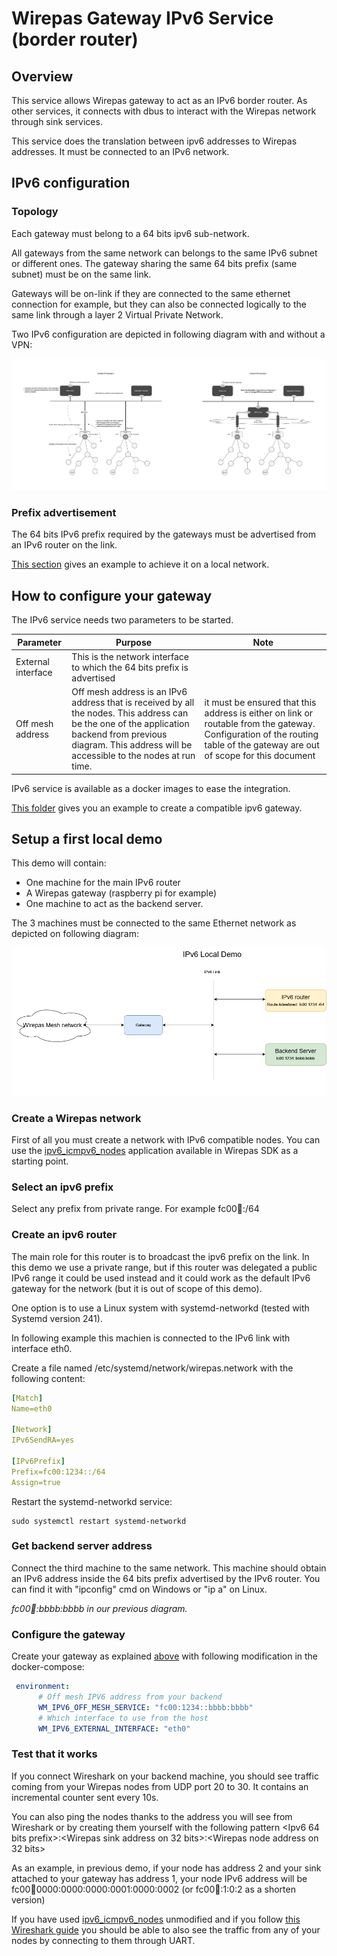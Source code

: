 # Wirepas Gateway IPv6 Service (border router)

## Overview
This service allows Wirepas gateway to act as an IPv6 border router.
As other services, it connects with dbus to interact with the Wirepas network through sink services.

This service does the translation between ipv6 addresses to Wirepas addresses.
It must be connected to an IPv6 network.

## IPv6 configuration

### Topology

Each gateway must belong to a 64 bits ipv6 sub-network.

All gateways from the same network can belongs to the same IPv6 subnet or different ones.
The gateway sharing the same 64 bits prefix (same subnet) must be on the same link.

Gateways will be on-link if they are connected to the same ethernet connection for example, but they can also be connected logically to the same link through a layer 2 Virtual Private Network.

Two IPv6 configuration are depicted in following diagram with and without a VPN:

![ipv6 topology](screenshot/typical_ipv6_config.PNG)


### Prefix advertisement

The 64 bits IPv6 prefix required by the gateways must be advertised from an IPv6 router on the link.

[This section](#setup-a-fisrt-demo) gives an example to achieve it on a local network.

## How to configure your gateway

The IPv6 service needs two parameters to be started.

| Parameter | Purpose | Note |
| ------------- | ----    | ---  |
| External interface | This is the network interface to which the 64 bits prefix is advertised |  |
| Off mesh address  | Off mesh address is an IPv6 address that is received by all the nodes. This address can be the one of the application backend from previous diagram. This address will be accessible to the nodes at run time. | it must be ensured that this address is either on link or routable from the gateway. Configuration of the routing table of the gateway are out of scope for this document |

IPv6 service is available as a docker images to ease the integration.

[This folder](../docker/docker-compose/ipv6_and_mqtt_transport/) gives you an example to create a compatible ipv6 gateway.


## Setup a first local demo

This demo will contain:
- One machine for the main IPv6 router
- A Wirepas gateway (raspberry pi for example)
- One machine to act as the backend server.

The 3 machines must be connected to the same Ethernet network as depicted on following diagram:

![ipv6_demo](screenshot/ipv6_local_demo.png)

### Create a Wirepas network

First of all you must create a network with IPv6 compatible nodes. You can use the [ipv6_icmpv6_nodes](https://github.com/wirepas/wm-sdk/tree/ipv6_beta1/source/example_apps/ipv6_icmpv6_nodes) application available in Wirepas SDK as a starting point.

### Select an ipv6 prefix

Select any prefix from private range. For example fc00:1234::/64

### Create an ipv6 router

The main role for this router is to broadcast the ipv6 prefix on the link.
In this demo we use a private range, but if this router was delegated a public IPv6 range it could be used instead and it could work as the default IPv6 gateway for the network (but it is out of scope of this demo).

One option is to use a Linux system with systemd-networkd (tested with Systemd version 241).

In following example this machien is connected to the IPv6 link with interface eth0.

Create a file named /etc/systemd/network/wirepas.network with the following content:

```yml
[Match]
Name=eth0

[Network]
IPv6SendRA=yes

[IPv6Prefix]
Prefix=fc00:1234::/64
Assign=true
```

Restart the systemd-networkd service:


```
sudo systemctl restart systemd-networkd
```

### Get backend server address

Connect the third machine to the same network.
This machine should obtain an IPv6 address inside the 64 bits prefix advertised by the IPv6 router.
You can find it with "ipconfig" cmd on Windows or "ip a" on Linux.

*fc00:1234::bbbb:bbbb in our previous diagram.*

### Configure the gateway

Create your gateway as explained [above](#how-to-configure-your-gateway) with following modification in the docker-compose:

```yml
 environment:
      # Off mesh IPV6 address from your backend
      WM_IPV6_OFF_MESH_SERVICE: "fc00:1234::bbbb:bbbb"
      # Which interface to use from the host
      WM_IPV6_EXTERNAL_INTERFACE: "eth0"
```

### Test that it works

If you connect Wireshark on your backend machine, you should see traffic coming from your Wirepas nodes from UDP port 20 to 30. It contains an incremental counter sent every 10s.

You can also ping the nodes thanks to the address you will see from Wireshark or by creating them yourself with the following pattern <Ipv6 64 bits prefix>:<Wirepas sink address on 32 bits>:<Wirepas node address on 32 bits>

As an example, in previous demo, if your node has address 2 and your sink attached to your gateway has address 1, your node IPv6 address will be fc00:1234:0000:0000:0000:0001:0000:0002 (or fc00:1234::1:0:2 as a shorten version)

If you have used [ipv6_icmpv6_nodes](https://github.com/wirepas/wm-sdk/tree/ipv6_beta1/source/example_apps/ipv6_icmpv6_nodes) unmodified and if you follow [this Wireshark guide](https://github.com/wirepas/wm-sdk/tree/ipv6_beta1/util/wireshark) you should be able to also see the traffic from any of your nodes by connecting to them through UART.
